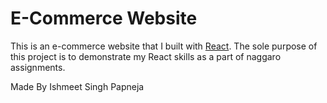 # E-Commerce Website

This is an e-commerce website that I built with [React](https://reactjs.org/). The sole purpose of this project is to demonstrate my React skills as a part of naggaro assignments.

Made By Ishmeet Singh Papneja
